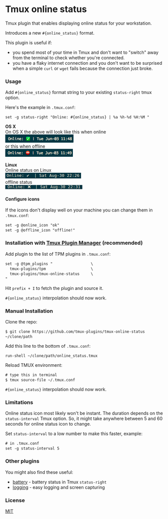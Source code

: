 # Tmux online status

Tmux plugin that enables displaying online status for your workstation.

Introduces a new `#{online_status}` format.

This plugin is useful if:
- you spend most of your time in Tmux and don't want to "switch" away from
  the terminal to check whether you're connected.
- you have a flaky internet connection and you don't want to be surprised
  when a simple `curl` or `wget` fails because the connection just broke.

### Usage

Add `#{online_status}` format string to your existing `status-right` tmux
option.

Here's the example in `.tmux.conf`:

    set -g status-right "Online: #{online_status} | %a %h-%d %H:%M "

**OS X**<br/>
On OS X the above will look like this when online<br/>
![online indicator](/screenshots/online_indicator.png)<br/>
or this when offline<br/>
![offline indicator](/screenshots/offline_indicator.png)<br/>

**Linux**<br/>
Online status on Linux<br/>
![online indicator](/screenshots/online_indicator_linux.png)<br/>
offline status<br/>
![offline indicator](/screenshots/offline_indicator_linux.png)<br/>

#### Configure icons
If the icons don't display well on your machine you can change them in
`.tmux.conf`:

    set -g @online_icon "ok"
    set -g @offline_icon "offline!"

### Installation with [Tmux Plugin Manager](https://github.com/tmux-plugins/tpm) (recommended)

Add plugin to the list of TPM plugins in `.tmux.conf`:

    set -g @tpm_plugins "                 \
      tmux-plugins/tpm                    \
      tmux-plugins/tmux-online-status     \
    "

Hit `prefix + I` to fetch the plugin and source it.

`#{online_status}` interpolation should now work.

### Manual Installation

Clone the repo:

    $ git clone https://github.com/tmux-plugins/tmux-online-status ~/clone/path

Add this line to the bottom of `.tmux.conf`:

    run-shell ~/clone/path/online_status.tmux

Reload TMUX environment:

    # type this in terminal
    $ tmux source-file ~/.tmux.conf

`#{online_status}` interpolation should now work.

### Limitations

Online status icon most likely won't be instant. The duration depends on the
`status-interval` Tmux option. So, it might take anywhere between 5 and 60
seconds for online status icon to change.

Set `status-interval` to a low number to make this faster, example:

    # in .tmux.conf
    set -g status-interval 5

### Other plugins

You might also find these useful:

- [battery](https://github.com/tmux-plugins/tmux-battery) - battery status in
  Tmux `status-right`
- [logging](https://github.com/tmux-plugins/tmux-logging) - easy logging and
  screen capturing

### License

[MIT](LICENSE.md)
